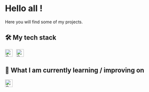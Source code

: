 # Hello all ! 

Here you will find some of my projects.

## 🛠  My tech stack

<a name="learning-now"></a>

[<img src="https://img.shields.io/badge/go-282C34?logo=Go&logoColor=blue" alt="Golang" title="Golang" height="25" />][tech_tools_anchor]
&nbsp;
[<img src="https://img.shields.io/badge/c-282C34?logo=C&logoColor=F7DF1E" alt="C" title="C" height="25" />][tech_tools_anchor]
&nbsp;

<a name="learning-next"></a>

## 📖  What I am currently learning / improving on

[<img src="https://img.shields.io/badge/go-282C34?logo=Go&logoColor=blue" alt="Golang" title="Golang" height="25" />][learning_now_anchor]
&nbsp;


[tech_tools_anchor]: #bonjour--
[learning_now_anchor]: #learning-now
[learning_next_anchor]: #learning-next
